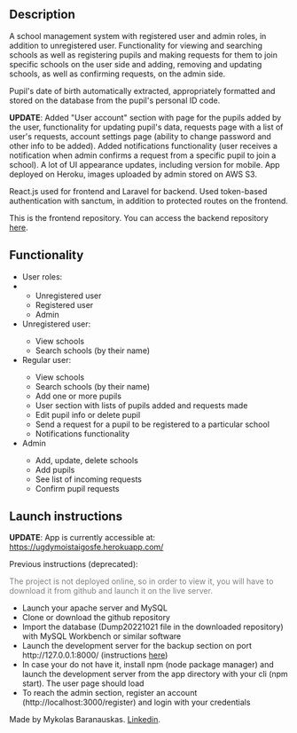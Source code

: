 <h2>Description</h2>

A school management system with registered user and admin roles, in addition to unregistered user. Functionality for viewing and searching schools as well as registering pupils and making requests for them to join specific schools on the user side and adding, removing and updating schools, as well as confirming requests, on the admin side.

Pupil's date of birth automatically extracted, appropriately formatted and stored on the database from the pupil's personal ID code.

<b>UPDATE</b>: Added "User account" section with page for the pupils added by the user, functionality for updating pupil's data, requests page with a list of user's requests, account settings page (ability to change password and other info to be added). Added notifications functionality (user receives a notification when admin confirms a request from a specific pupil to join a school). A lot of UI appearance updates, including version for mobile. App deployed on Heroku, images uploaded by admin stored on AWS S3.

React.js used for frontend and Laravel for backend. Used token-based authentication with sanctum, in addition to protected routes on the frontend.

This is the frontend repository. You can access the backend repository <a href = "https://github.com/mykolasbar/ugdymo_istaigos/">here</a>.

<h2>Functionality</h2>

<ul>
    <li>User roles:<li>
        <ul>
            <li>Unregistered user</li>
            <li>Registered user</li>
            <li>Admin</li>
        </ul>
    <li>Unregistered user:</li>
        <ul>
            <li>View schools</li>
            <li>Search schools (by their name)</li>
        </ul>
    <li>Regular user:</li>
        <ul>
            <li>View schools</li>
            <li>Search schools (by their name)</li>
            <li>Add one or more pupils</li>
            <li>User section with lists of pupils added and requests made</li>
            <li>Edit pupil info or delete pupil</li>
            <li>Send a request for a pupil to be registered to a particular school</li>
            <li>Notifications functionality</li>
        </ul>
    <li>Admin</li>
        <ul>
            <li>Add, update, delete schools</li>
            <li>Add pupils</li>
            <li>See list of incoming requests</li>
            <li>Confirm pupil requests</li>
        </ul>
</ul>

<h2>Launch instructions</h2>

<b>UPDATE</b>: App is currently accessible at: <aa href="https://ugdymoistaigosfe.herokuapp.com/">https://ugdymoistaigosfe.herokuapp.com/</a>

Previous instructions (deprecated):

<span style = "color:grey">
The project is not deployed online, so in order to view it, you will have to download it from github and launch it on the live server.</span>

<ul>
    <li>Launch your apache server and MySQL</li>
    <li>Clone or download the github repository</li>
    <li>Import the database (Dump20221021 file in the downloaded repository) with MySQL Workbench or similar software</li>
    <li>Launch the development server for the backup section on port http://127.0.0.1:8000/ (instructions <a href = "https://github.com/mykolasbar/ugdymo_istaigos/">here</a>)</li>
    <li>In case your do not have it, install npm (node package manager) and launch the development server from the app directory with your cli (npm start). The user page should load</li>
    <li>To reach the admin section, register an account (http://localhost:3000/register) and login with your credentials</li>
</ul>

Made by Mykolas Baranauskas. <a href = "https://www.linkedin.com/in/mykolas-baranauskas-b3809b110/" target = "_blank">Linkedin</a>.